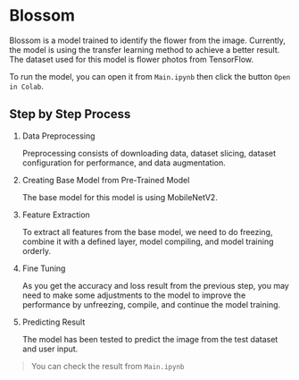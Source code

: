 # Blossom

Blossom is a model trained to identify the flower from the image. Currently, the model is using the transfer learning method to achieve a better result. The dataset used for this model is flower photos from TensorFlow.

To run the model, you can open it from `Main.ipynb` then click the button `Open in Colab`. 

## Step by Step Process
1. Data Preprocessing
   
   Preprocessing consists of downloading data, dataset slicing, dataset configuration for performance, and data augmentation.

2. Creating Base Model from Pre-Trained Model

   The base model for this model is using MobileNetV2.
 
3. Feature Extraction

   To extract all features from the base model, we need to do freezing, combine it with a defined layer, model compiling, and model training orderly.

4. Fine Tuning

   As you get the accuracy and loss result from the previous step, you may need to make some adjustments to the model to improve the performance by unfreezing, compile, and continue the model training. 

5. Predicting Result

   The model has been tested to predict the image from the test dataset and user input.

> You can check the result from `Main.ipynb`